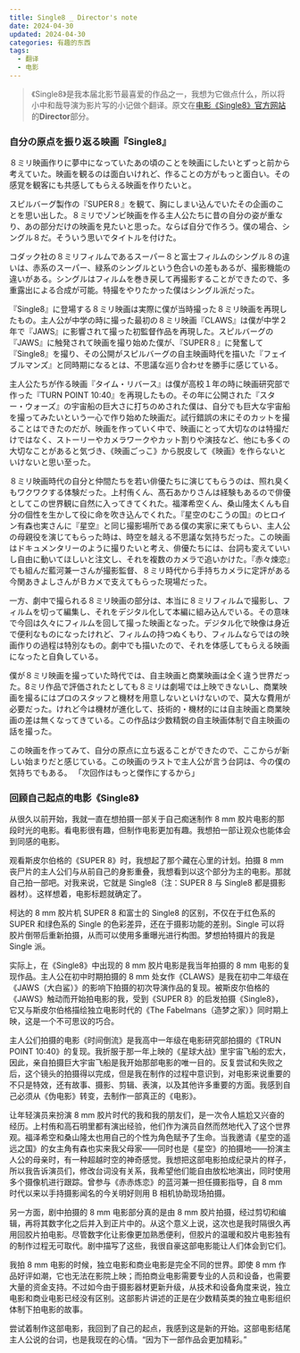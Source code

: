 ```yaml
---
title: Single8 _ Director's note
date: 2024-04-30
updated: 2024-04-30
categories: 有趣的东西
tags:
  - 翻译
  - 电影
---
```


> 《Single8》是我本届北影节最喜爱的作品之一，我想为它做点什么，所以将小中和哉导演为影片写的小记做个翻译。原文在[电影《Single8》官方网站](https://www.single8-movie.com/)的**Director**部分。

### 自分の原点を振り返る映画『Single8』

８ミリ映画作りに夢中になっていたあの頃のことを映画にしたいとずっと前から考えていた。映画を観るのは面白いけれど、作ることの方がもっと面白い。その感覚を観客にも共感してもらえる映画を作りたいと。

スピルバーグ製作の『SUPER８』を観て、胸にしまい込んでいたその企画のことを思い出した。８ミリでゾンビ映画を作る主人公たちに昔の自分の姿が重なり、あの部分だけの映画を見たいと思った。ならば自分で作ろう。僕の場合、シングル８だ。そういう思いでタイトルを付けた。

コダック社の８ミリフィルムであるスーパー８と富士フィルムのシングル８の違いは、赤系のスーパー、緑系のシングルという色合いの差もあるが、撮影機能の違いがある。シングルはフィルムを巻き戻して再撮影することができたので、多重露出による合成が可能。特撮をやりたかった僕はシングル派だった。

『Single8』に登場する８ミリ映画は実際に僕が当時撮った８ミリ映画を再現したもの。主人公が中学の時に撮った最初の８ミリ映画『CLAWS』は僕が中学２年で『JAWS』に影響されて撮った初監督作品を再現した。スピルバーグの『JAWS』に触発されて映画を撮り始めた僕が、『SUPER８』に発奮して『Single8』を撮り、その公開がスピルバーグの自主映画時代を描いた『フェイブルマンズ』と同時期になるとは、不思議な巡り合わせを勝手に感じている。

主人公たちが作る映画『タイム・リバース』は僕が高校１年の時に映画研究部で作った『TURN POINT 10:40』を再現したもの。その年に公開された『スター・ウォーズ』の宇宙船の巨大さに打ちのめされた僕は、自分でも巨大な宇宙船を撮ってみたいという一心で作り始めた映画だ。試行錯誤の末にそのカットを撮ることはできたのだが、映画を作っていく中で、映画にとって大切なのは特撮だけではなく、ストーリーやカメラワークやカット割りや演技など、他にも多くの大切なことがあると気づき、《映画ごっこ》から脱皮して《映画》を作らないといけないと思い至った。

８ミリ映画時代の自分と仲間たちを若い俳優たちに演じてもらうのは、照れ臭くもワクワクする体験だった。上村侑くん、髙石あかりさんは経験もあるので俳優としてこの世界観に自然に入ってきてくれた。福澤希空くん、桑山隆太くんも自分の個性を生かして役に命を吹き込んでくれた。『星空のむこうの国』のヒロイン有森也実さんに『星空』と同じ撮影場所である僕の実家に来てもらい、主人公の母親役を演じてもらった時は、時空を越える不思議な気持ちだった。この映画はドキュメンタリーのように撮りたいと考え、俳優たちには、台詞も変えていいし自由に動いてほしいと注文し、それを複数のカメラで追いかけた。『赤々煉恋』でも組んだ藍河兼一さんが撮影監督、８ミリ時代から手持ちカメラに定評がある今関あきよしさんがＢカメで支えてもらった現場だった。

一方、劇中で撮られる８ミリ映画の部分は、本当に８ミリフィルムで撮影し、フィルムを切って編集し、それをデジタル化して本編に組み込んでいる。その意味で今回は久々にフィルムを回して撮った映画となった。デジタル化で映像は身近で便利なものになったけれど、フィルムの持つぬくもり、フィルムならではの映画作りの過程は特別なもの。劇中でも描いたので、それを体感してもらえる映画になったと自負している。

僕が８ミリ映画を撮っていた時代では、自主映画と商業映画は全く違う世界だった。8ミリ作品で評価されたとしても８ミリは劇場では上映できないし、商業映画を撮るにはプロのスタッフと機材を用意しないといけないので、莫大な費用が必要だった。けれど今は機材が進化して、技術的・機材的には自主映画と商業映画の差は無くなってきている。この作品は少数精鋭の自主映画体制で自主映画の話を撮った。

この映画を作ってみて、自分の原点に立ち返ることができたので、ここからが新しい始まりだと感じている。この映画のラストで主人公が言う台詞は、今の僕の気持ちでもある。 「次回作はもっと傑作にするから」

### 回顾自己起点的电影《Single8》

从很久以前开始，我就一直在想拍摄一部关于自己痴迷制作 8 mm 胶片电影的那段时光的电影。看电影很有趣，但制作电影更加有趣。我想拍一部让观众也能体会到同感的电影。

观看斯皮尔伯格的《SUPER 8》时，我想起了那个藏在心里的计划。拍摄 8 mm 丧尸片的主人公们与从前自己的身影重叠，我想看到以这个部分为主的电影。那就自己拍一部吧。对我来说，它就是 Single8（注：SUPER 8 与 Single8 都是摄影器材）。这样想着，电影标题就确定了。

柯达的 8 mm 胶片机 SUPER 8 和富士的 Single8 的区别，不仅在于红色系的 SUPER 和绿色系的 Single 的色彩差异，还在于摄影功能的差别。Single 可以将胶片倒带后重新拍摄，从而可以使用多重曝光进行构图。梦想拍特摄片的我是 Single 派。

实际上，在《Single8》中出现的 8 mm 胶片电影是我当年拍摄的 8 mm 电影的复现作品。主人公在初中时期拍摄的 8 mm 处女作《CLAWS》是我在初中二年级在《JAWS（大白鲨）》的影响下拍摄的初次导演作品的复现。被斯皮尔伯格的《JAWS》触动而开始拍电影的我，受到《SUPER 8》的启发拍摄《Single8》，它又与斯皮尔伯格描绘独立电影时代的《The Fabelmans（造梦之家）》同时期上映，这是一个不可思议的巧合。

主人公们拍摄的电影《时间倒流》是我高中一年级在电影研究部拍摄的《TRUN POINT 10:40》的复现。我折服于那一年上映的《星球大战》里宇宙飞船的宏大，因此，亲自拍摄巨大宇宙飞船是我开始那部电影的唯一目的。反复尝试和失败之后，这个镜头的拍摄得以完成，但是我在制作的过程中意识到，对电影来说重要的不只是特效，还有故事、摄影、剪辑、表演，以及其他许多重要的方面。我感到自己必须从《伪电影》转变，去制作一部真正的《电影》。

让年轻演员来扮演 8 mm 胶片时代的我和我的朋友们，是一次令人尴尬又兴奋的经历。上村侑和高石明里都有演出经验，他们作为演员自然而然地代入了这个世界观。福泽希空和桑山隆太也用自己的个性为角色赋予了生命。当我邀请《星空的遥远之国》的女主角有森也实来我父母家——同时也是《星空》的拍摄地——扮演主人公的母亲时，有一种超越时空的神奇感觉。我想把这部电影拍成纪录片的样子，所以我告诉演员们，修改台词没有关系，我希望他们能自由放松地演出，同时使用多个摄像机进行跟踪。曾参与《赤赤炼恋》的蓝河兼一担任摄影指导，自 8 mm 时代以来以手持摄影闻名的今关明好则用 B 相机协助现场拍摄。

另一方面，剧中拍摄的 8 mm 电影部分真的是由 8 mm 胶片拍摄，经过剪切和编辑，再将其数字化之后并入到正片中的。从这个意义上说，这次也是我时隔很久再用回胶片拍电影。尽管数字化让影像更加熟悉便利，但胶片的温暖和胶片电影独有的制作过程无可取代。剧中描写了这些，我很自豪这部电影能让人们体会到它们。

我拍 8 mm 电影的时候，独立电影和商业电影是完全不同的世界。即使 8 mm 作品好评如潮，它也无法在影院上映；而拍商业电影需要专业的人员和设备，也需要大量的资金支持。不过如今由于摄影器材更新升级，从技术和设备角度来说，独立电影和商业电影已经没有区别。这部影片讲述的正是在少数精英类的独立电影组织体制下拍电影的故事。

尝试着制作这部电影，我回到了自己的起点，我感到这是新的开始。这部电影结尾主人公说的台词，也是我现在的心情。“因为下一部作品会更加精彩。”
